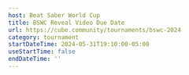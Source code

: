```yaml
---
host: Beat Saber World Cup
title: BSWC Reveal Video Due Date
url: https://cube.community/tournaments/bswc-2024
category: tournament
startDateTime: 2024-05-31T19:10:00-05:00
useStartTime: false
endDateTime: ''
---
```


